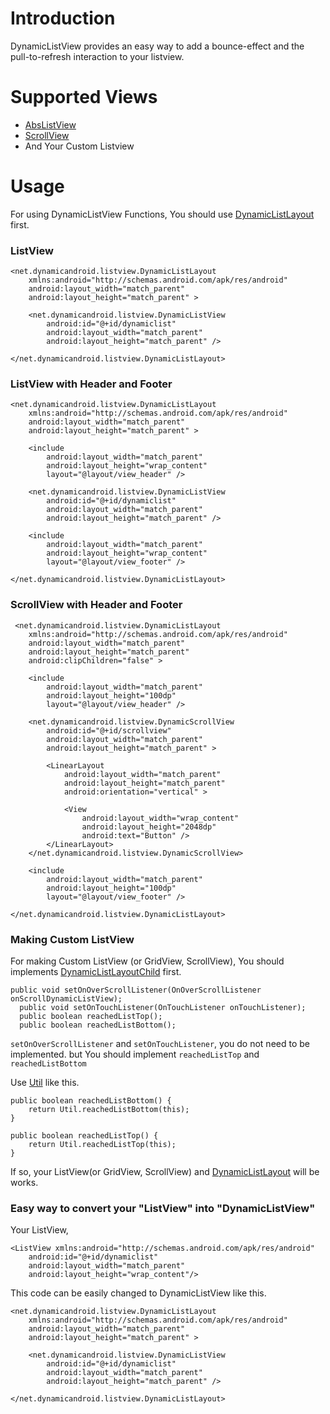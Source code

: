 Introduction
===============
DynamicListView provides an easy way to add a bounce-effect and the pull-to-refresh interaction to your listview.


Supported Views
===============
+ [AbsListView](https://developer.android.com/reference/android/widget/AbsListView.html)
+ [ScrollView](https://developer.android.com/reference/android/widget/ScrollView.html)
+ And Your Custom Listview


Usage
===============

For using DynamicListView Functions, You should use [DynamicListLayout](https://github.com/jaeho/dynamiclistview/blob/master/DynamicListView/src/net/dynamicandroid/listview/DynamicListLayout.java) first.

### ListView

    <net.dynamicandroid.listview.DynamicListLayout 
        xmlns:android="http://schemas.android.com/apk/res/android"
        android:layout_width="match_parent"
        android:layout_height="match_parent" >

        <net.dynamicandroid.listview.DynamicListView
            android:id="@+id/dynamiclist"
            android:layout_width="match_parent"
            android:layout_height="match_parent" />

    </net.dynamicandroid.listview.DynamicListLayout>

### ListView with Header and Footer

    <net.dynamicandroid.listview.DynamicListLayout 
    	xmlns:android="http://schemas.android.com/apk/res/android"
        android:layout_width="match_parent"
        android:layout_height="match_parent" >

        <include
            android:layout_width="match_parent"
            android:layout_height="wrap_content"
            layout="@layout/view_header" />

        <net.dynamicandroid.listview.DynamicListView
            android:id="@+id/dynamiclist"
            android:layout_width="match_parent"
            android:layout_height="match_parent" />

        <include
            android:layout_width="match_parent"
            android:layout_height="wrap_content"
            layout="@layout/view_footer" />

    </net.dynamicandroid.listview.DynamicListLayout>

### ScrollView with Header and Footer
		
	 <net.dynamicandroid.listview.DynamicListLayout 
	 	xmlns:android="http://schemas.android.com/apk/res/android"
		android:layout_width="match_parent"
		android:layout_height="match_parent"
		android:clipChildren="false" >
		
	    <include
	        android:layout_width="match_parent"
	        android:layout_height="100dp"
	        layout="@layout/view_header" />
	
	    <net.dynamicandroid.listview.DynamicScrollView
	        android:id="@+id/scrollview"
	        android:layout_width="match_parent"
	        android:layout_height="match_parent" >
	
	        <LinearLayout
	            android:layout_width="match_parent"
	            android:layout_height="match_parent"
	            android:orientation="vertical" >
	
	            <View
	                android:layout_width="wrap_content"
	                android:layout_height="2048dp"
	                android:text="Button" />
	        </LinearLayout>
	    </net.dynamicandroid.listview.DynamicScrollView>
	
	    <include
	        android:layout_width="match_parent"
	        android:layout_height="100dp"
	        layout="@layout/view_footer" />
		
	</net.dynamicandroid.listview.DynamicListLayout>

### Making Custom ListView 

For making Custom ListView (or GridView, ScrollView), You should implements [DynamicListLayoutChild](https://github.com/jaeho/dynamiclistview/blob/master/DynamicListView/src/net/dynamicandroid/listview/interfaces/DynamicListLayoutChild.java) first.

    public void setOnOverScrollListener(OnOverScrollListener onScrollDynamicListView);
	  public void setOnTouchListener(OnTouchListener onTouchListener);
	  public boolean reachedListTop();
	  public boolean reachedListBottom();
	  
`setOnOverScrollListener` and `setOnTouchListener`, you do not need to be implemented. but You should implement `reachedListTop` and `reachedListBottom` 

Use [Util](https://github.com/jaeho/dynamiclistview/blob/master/DynamicListView/src/net/dynamicandroid/listview/Util.java) like this.

   	public boolean reachedListBottom() {
		return Util.reachedListBottom(this);
	}

	public boolean reachedListTop() {
		return Util.reachedListTop(this);
	}

If so, your ListView(or GridView, ScrollView) and [DynamicListLayout](https://github.com/jaeho/dynamiclistview/blob/master/DynamicListView/src/net/dynamicandroid/listview/DynamicListLayout.java) will be works.

### Easy way to convert your "ListView" into "DynamicListView"

Your ListView,

    <ListView xmlns:android="http://schemas.android.com/apk/res/android"
    	android:id="@+id/dynamiclist"
    	android:layout_width="match_parent"
    	android:layout_height="wrap_content"/>

This code can be easily changed to DynamicListView like this.

    <net.dynamicandroid.listview.DynamicListLayout 
        xmlns:android="http://schemas.android.com/apk/res/android"
        android:layout_width="match_parent"
        android:layout_height="match_parent" >

        <net.dynamicandroid.listview.DynamicListView
            android:id="@+id/dynamiclist"
            android:layout_width="match_parent"
            android:layout_height="match_parent" />

    </net.dynamicandroid.listview.DynamicListLayout>
    
    
